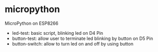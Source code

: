 # micropython
MicroPython on ESP8266

 * led-test: basic script, blinking led on D4 Pin
 * button-test: allow user to terminate led blinking by button on D5 Pin
 * button-switch: allow to turn led on and off by using button
